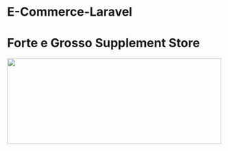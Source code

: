 # E-Commerce-Laravel 

# Forte e Grosso Supplement Store

<div>
    <img src="https://user-images.githubusercontent.com/36573496/56173219-b5df4000-5fe4-11e9-8758-9dd548b5c42a.PNG" width = "500" height = "200"
</div>

